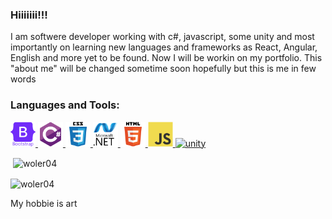 <h3>Hiiiiiii!!!</h3>
<p>I am softwere developer working with c#, javascript, some unity and most importantly on learning new languages and frameworks as React, Angular, English 
  and more yet to be found. Now I will be workin on my portfolio. This "about me" will be changed sometime soon hopefully but this is me in few words </p> 


<h3 align="left">Languages and Tools:</h3>
<p align="left"><a href="https://getbootstrap.com" target="_blank" rel="noreferrer"> <img src="https://raw.githubusercontent.com/devicons/devicon/master/icons/bootstrap/bootstrap-plain-wordmark.svg" alt="bootstrap" width="40" height="40"/> </a> <a href="https://www.w3schools.com/cs/" target="_blank" rel="noreferrer"> <img src="https://raw.githubusercontent.com/devicons/devicon/master/icons/csharp/csharp-original.svg" alt="csharp" width="40" height="40"/> </a> <a href="https://www.w3schools.com/css/" target="_blank" rel="noreferrer"> <img src="https://raw.githubusercontent.com/devicons/devicon/master/icons/css3/css3-original-wordmark.svg" alt="css3" width="40" height="40"/> </a> <a href="https://dotnet.microsoft.com/" target="_blank" rel="noreferrer"> <img src="https://raw.githubusercontent.com/devicons/devicon/master/icons/dot-net/dot-net-original-wordmark.svg" alt="dotnet" width="40" height="40"/> </a> <a href="https://www.w3.org/html/" target="_blank" rel="noreferrer"> <img src="https://raw.githubusercontent.com/devicons/devicon/master/icons/html5/html5-original-wordmark.svg" alt="html5" width="40" height="40"/> </a> <a href="https://developer.mozilla.org/en-US/docs/Web/JavaScript" target="_blank" rel="noreferrer"> <img src="https://raw.githubusercontent.com/devicons/devicon/master/icons/javascript/javascript-original.svg" alt="javascript" width="40" height="40"/> </a> <a href="https://unity.com/" target="_blank" rel="noreferrer"> <img src="https://www.vectorlogo.zone/logos/unity3d/unity3d-icon.svg" alt="unity" width="40" height="40"/> </a> </p>

<p>&nbsp;<img align="center" src="https://github-readme-stats.vercel.app/api?username=woler04&show_icons=true&locale=en" alt="woler04" /></p>

<p><img align="center" src="https://github-readme-streak-stats.herokuapp.com/?user=woler04&" alt="woler04" /></p>

My hobbie is art



<!--
### Hi there 👋
**Woler04/Woler04** is a ✨ _special_ ✨ repository because its `README.md` (this file) appears on your GitHub profile.

Here are some ideas to get you started:

- 🔭 I’m currently working on ...
- 🌱 I’m currently learning ...
- 👯 I’m looking to collaborate on ...
- 🤔 I’m looking for help with ...
- 💬 Ask me about ...
- 📫 How to reach me: ...
- 😄 Pronouns: ...
- ⚡ Fun fact: ...
-->
<!--
### Title 1 :shipit:
## Title 2 :trollface:
# Title 3 :shipit:
Paragraph
<details>
<summary>My top languages</summary>

| Rank | THING-TO-RANK |
|-----:|:-------------:|
|     1| c#            |
|     2|   js          |
|     3|   meow        |
  
</details>

---
> "born to quote forced to think"

---
# Discord text editing be like

**This is bold text**

*This text is italicized*

~~This was mistaken text~~

**This text is _extremely_ important**

***All this text is important***

	A <sub>This is a subscript text</sub>
  
  A <sup>This is a superscript text</sup>
  
  `rgb(9, 105, 218)`
  
  [learn github about me editting](https://docs.github.com/en/get-started/writing-on-github)
  
  
 ![rui cat](https://i.pinimg.com/736x/4f/a7/d4/4fa7d4b1efc30c5a836df8296e738b12.jpg)
  
- [x] #739
- [ ] https://github.com/octo-org/octo-repo/issues/740
- [ ] Add delight to the experience when all tasks are complete :tada:
- [ ] \(Optional) Open a followup issue

```py
print("crazy")
```

-->


